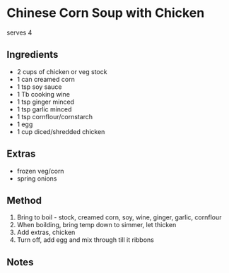 # Chinese Corn Soup with Chicken

serves 4

## Ingredients

* 2 cups of chicken or veg stock
* 1 can creamed corn
* 1 tsp soy sauce
* 1 Tb cooking wine
* 1 tsp ginger minced
* 1 tsp garlic minced
* 1 tsp cornflour/cornstarch
* 1 egg
* 1 cup diced/shredded chicken

## Extras

* frozen veg/corn
* spring onions

## Method

1. Bring to boil - stock, creamed corn, soy, wine, ginger, garlic, cornflour
2. When boilding, bring temp down to simmer, let thicken
3. Add extras, chicken
4. Turn off, add egg and mix through till it ribbons

## Notes
